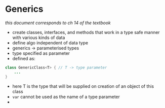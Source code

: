 # Generics

_this document corresponds to ch 14 of the textbook_

- create classes, interfaces, and methods that work in a type safe manner with various kinds of data
- define algo independent of data type
- generics -> parameterised types
- type specified as parameter
- defined as:
```java
class GenericClass<T> { // T -> type parameter
    ...
}
```
- here T is the type that will be supplied on creation of an object of this class
- `var` cannot be used as the name of a type parameter
- 